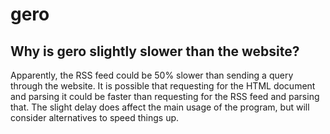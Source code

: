 # gero


## Why is gero slightly slower than the website?
Apparently, the RSS feed could be 50% slower than sending a query through the website. 
It is possible that requesting for the HTML document and parsing it could be faster than
requesting for the RSS feed and parsing that. The slight delay does affect the main usage of the
program, but will consider alternatives to speed things up.

